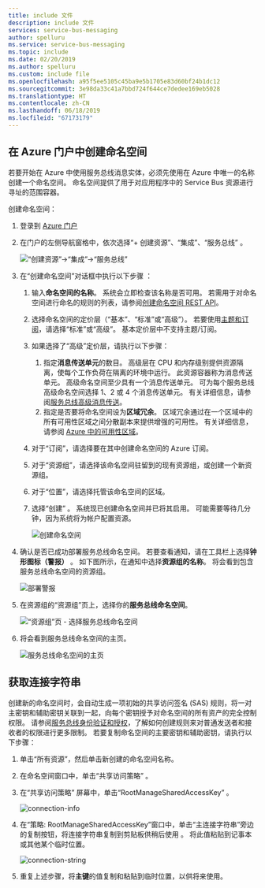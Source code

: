 ```yaml
---
title: include 文件
description: include 文件
services: service-bus-messaging
author: spelluru
ms.service: service-bus-messaging
ms.topic: include
ms.date: 02/20/2019
ms.author: spelluru
ms.custom: include file
ms.openlocfilehash: a95f5ee5105c45ba9e5b1705e83d60bf24b1dc12
ms.sourcegitcommit: 3e98da33c41a7bbd724f644ce7dedee169eb5028
ms.translationtype: HT
ms.contentlocale: zh-CN
ms.lasthandoff: 06/18/2019
ms.locfileid: "67173179"
---
```

## <a name="create-a-namespace-in-the-azure-portal"></a>在 Azure 门户中创建命名空间
若要开始在 Azure 中使用服务总线消息实体，必须先使用在 Azure 中唯一的名称创建一个命名空间。 命名空间提供了用于对应用程序中的 Service Bus 资源进行寻址的范围容器。

创建命名空间：

1. 登录到 [Azure 门户](https://portal.azure.com)
2. 在门户的左侧导航窗格中，依次选择“+ 创建资源”、“集成”、“服务总线”    。

    ![“创建资源”->“集成”->“服务总线”](./media/service-bus-create-namespace-portal/create-resource-service-bus-menu.png)
3. 在“创建命名空间”对话框中执行以下步骤  ： 
    1. 输入**命名空间的名称**。 系统会立即检查该名称是否可用。 若需用于对命名空间进行命名的规则的列表，请参阅[创建命名空间 REST API](/rest/api/servicebus/create-namespace)。
    2. 选择命名空间的定价层（“基本”、“标准”或“高级”）。 若要使用[主题和订阅](../articles/service-bus-messaging/service-bus-queues-topics-subscriptions.md#topics-and-subscriptions)，请选择“标准”或“高级”。 基本定价层中不支持主题/订阅。
    3. 如果选择了“高级”定价层，请执行以下步骤：  
        1. 指定**消息传送单元**的数目。 高级层在 CPU 和内存级别提供资源隔离，使每个工作负荷在隔离的环境中运行。 此资源容器称为消息传送单元。 高级命名空间至少具有一个消息传送单元。 可为每个服务总线高级命名空间选择 1、2 或 4 个消息传送单元。 有关详细信息，请参阅[服务总线高级消息传送](../articles/service-bus-messaging/service-bus-premium-messaging.md)。
        2. 指定是否要将命名空间设为**区域冗余**。 区域冗余通过在一个区域中的所有可用性区域之间分散副本来提供增强的可用性。 有关详细信息，请参阅 [Azure 中的可用性区域](../articles/availability-zones/az-overview.md)。
    4. 对于“订阅”，请选择要在其中创建命名空间的 Azure 订阅。 
    5. 对于“资源组”，请选择该命名空间驻留到的现有资源组，或创建一个新资源组。       
    6. 对于“位置”，请选择托管该命名空间的区域。 
    7. 选择“创建”  。 系统现已创建命名空间并已将其启用。 可能需要等待几分钟，因为系统将为帐户配置资源。
   
        ![创建命名空间](./media/service-bus-create-namespace-portal/create-namespace.png)
4. 确认是否已成功部署服务总线命名空间。 若要查看通知，请在工具栏上选择**钟形图标（警报）** 。 如下图所示，在通知中选择**资源组的名称**。 将会看到包含服务总线命名空间的资源组。

    ![部署警报](./media/service-bus-create-namespace-portal/deployment-alert.png)
5. 在资源组的“资源组”页上，选择你的**服务总线命名空间**。  

    ![“资源组”页 - 选择服务总线命名空间](./media/service-bus-create-namespace-portal/resource-group-select-service-bus.png)
6. 将会看到服务总线命名空间的主页。 

    ![服务总线命名空间的主页](./media/service-bus-create-namespace-portal/service-bus-namespace-home-page.png)

## <a name="get-the-connection-string"></a>获取连接字符串 
创建新的命名空间时，会自动生成一项初始的共享访问签名 (SAS) 规则，将一对主密钥和辅助密钥关联到一起，向每个密钥授予对命名空间的所有资产的完全控制权限。 请参阅[服务总线身份验证和授权](../articles/service-bus-messaging/service-bus-authentication-and-authorization.md)，了解如何创建规则来对普通发送者和接收者的权限进行更多限制。 若要复制命名空间的主要密钥和辅助密钥，请执行以下步骤： 

1. 单击“所有资源”，然后单击新创建的命名空间名称。 
2. 在命名空间窗口中，单击“共享访问策略”  。
3. 在“共享访问策略”  屏幕中，单击“RootManageSharedAccessKey”  。
   
    ![connection-info](./media/service-bus-create-namespace-portal/connection-info.png)
4. 在“策略:  RootManageSharedAccessKey”窗口中，单击“主连接字符串”旁边的复制按钮，将连接字符串复制到剪贴板供稍后使用  。 将此值粘贴到记事本或其他某个临时位置。
   
    ![connection-string](./media/service-bus-create-namespace-portal/connection-string.png)
5. 重复上述步骤，将**主键**的值复制和粘贴到临时位置，以供将来使用。

<!--Image references-->

